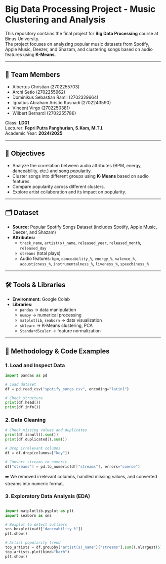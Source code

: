 # Big Data Processing Project - Music Clustering and Analysis

This repository contains the final project for **Big Data Processing** course at Binus University.  
The project focuses on analyzing popular music datasets from Spotify, Apple Music, Deezer, and Shazam, and clustering songs based on audio features using **K-Means**.

---

## 👥 Team Members
- Albertus Christian (2702255703)  
- Archi Setio (2702255962)  
- Dominikus Sebastian Ramli (2702329664)  
- Ignatius Abraham Aristio Kusnadi (2702243590)  
- Vincent Virgo (2702250381)  
- Wilbert Bernardi (2702255786)  

Class: **LD01**  
Lecturer: **Fepri Putra Panghurian, S.Kom, M.T.I.**  
Academic Year: **2024/2025**

---

## 📌 Objectives
- Analyze the correlation between audio attributes (BPM, energy, danceability, etc.) and song popularity.  
- Cluster songs into different groups using **K-Means** based on audio features.  
- Compare popularity across different clusters.  
- Explore artist collaboration and its impact on popularity.  

---

## 🗂 Dataset
- **Source:** Popular Spotify Songs Dataset (includes Spotify, Apple Music, Deezer, and Shazam)  
- **Attributes:**  
  - `track_name`, `artist(s)_name`, `released_year`, `released_month`, `released_day`  
  - `streams` (total plays)  
  - Audio features: `bpm`, `danceability_%`, `energy_%`, `valence_%`, `acousticness_%`, `instrumentalness_%`, `liveness_%`, `speechiness_%`  

---

## 🛠 Tools & Libraries
- **Environment:** Google Colab  
- **Libraries:**  
  - `pandas` → data manipulation  
  - `numpy` → numerical processing  
  - `matplotlib`, `seaborn` → data visualization  
  - `sklearn` → K-Means clustering, PCA  
  - `StandardScaler` → feature normalization  

---

## 🔎 Methodology & Code Examples

### 1. Load and Inspect Data
```python
import pandas as pd

# Load dataset
df = pd.read_csv("spotify_songs.csv", encoding="latin1")

# Check structure
print(df.head())
print(df.info())
```

### 2. Data Cleaning
```python
# Check missing values and duplicates
print(df.isnull().sum())
print(df.duplicated().sum())

# Drop irrelevant columns
df = df.drop(columns=["key"])

# Convert streams to numeric
df["streams"] = pd.to_numeric(df["streams"], errors="coerce")
```
➡️ We removed irrelevant columns, handled missing values, and converted streams into numeric format.

### 3. Exploratory Data Analysis (EDA)
```python

import matplotlib.pyplot as plt
import seaborn as sns

# Boxplot to detect outliers
sns.boxplot(x=df["danceability_%"])
plt.show()

# Artist popularity trend
top_artists = df.groupby("artist(s)_name")["streams"].sum().nlargest(5)
top_artists.plot(kind="barh")
plt.show()
```

